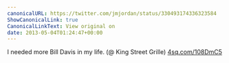 ```yaml
---
canonicalURL: https://twitter.com/jmjordan/status/330493174336323584
ShowCanonicalLink: true
CanonicalLinkText: View original on
date: 2013-05-04T01:24:47+00:00
---
```

I needed more Bill Davis in my life. (@ King Street Grille) [4sq.com/108DmC5](http://4sq.com/108DmC5)
